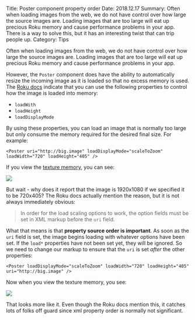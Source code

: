 Title: Poster component property order
Date: 2018.12.17
Summary: Often when loading images from the web, we do not have control over how large the source images are. Loading images that are too large will eat up precious Roku memory and cause performance problems in your app. There is a way to solve this, but it has an interesting twist that can trip people up.
Category: Tips

Often when loading images from the web, we do not have control over how large the source images are. Loading images
that are too large will eat up precious Roku memory and cause performance problems in your app.

However, the `Poster` component does have the ability to automatically resize the incoming image as it is loaded so
that no excess memory is used. The [Roku docs][PosterDocs] indicate that you can use the following
properties to control how the image is loaded into memory:

* `loadWith`
* `loadHeight`
* `loadDisplayMode`

By using these properties, you can load an image that is normally too large but only consume the memory required for the
desired final size. For example:

<pre class="  language-markup"><code class="  language-markup"><span class="token tag"><span class="token tag"><span class="token punctuation">&lt;</span>Poster</span> <span class="token attr-name">uri</span><span class="token attr-value"><span class="token punctuation">=</span><span class="token punctuation">"</span>http://big.image<span class="token punctuation">"</span></span> <span class="token attr-name">loadDisplayMode</span><span class="token attr-value"><span class="token punctuation">=</span><span class="token punctuation">"</span>scaleToZoom<span class="token punctuation">"</span></span> <span class="token attr-name">loadWidth</span><span class="token attr-value"><span class="token punctuation">=</span><span class="token punctuation">"</span>720<span class="token punctuation">"</span></span> <span class="token attr-name">loadHeight</span><span class="token attr-value"><span class="token punctuation">=</span><span class="token punctuation">"</span>405<span class="token punctuation">"</span></span> <span class="token punctuation">/&gt;</span></span></code></pre>

If you view the [texture memory][TextureMemory], you can see:

<img src="/.img/poster_properties_1.png" />

But wait - why does it report that the image is 1920x1080 if we specified it to be 720x405? The Roku docs actually mention
the reason, but it is not always immediately obvious:

> In order for the load scaling options to work, the option fields must be set in XML markup before the `uri` field.

What that means is that **property source order is important**. As soon as the `uri` field is set, the image begins loading
with whatever options have been set. If the `load*` properties have not been set yet, they will be ignored. So we need to
change our markup to ensure that the `uri` is set *after* the other properties:

<pre class="  language-markup"><code class="  language-markup"><span class="token tag"><span class="token tag"><span class="token punctuation">&lt;</span>Poster</span> <span class="token attr-name">loadDisplayMode</span><span class="token attr-value"><span class="token punctuation">=</span><span class="token punctuation">"</span>scaleToZoom<span class="token punctuation">"</span></span> <span class="token attr-name">loadWidth</span><span class="token attr-value"><span class="token punctuation">=</span><span class="token punctuation">"</span>720<span class="token punctuation">"</span></span> <span class="token attr-name">loadHeight</span><span class="token attr-value"><span class="token punctuation">=</span><span class="token punctuation">"</span>405<span class="token punctuation">"</span></span> <span class="token attr-name">uri</span><span class="token attr-value"><span class="token punctuation">=</span><span class="token punctuation">"</span>http://big.image<span class="token punctuation">"</span></span> <span class="token punctuation">/&gt;</span></span></code></pre>

Now when you view the texture memory, you see:

<img src="/.img/poster_properties_2.png" />

That looks more like it. Even though the Roku docs mention this, it catches lots of folks off guard since xml property order is normally not significant.

[PosterDocs]: https://sdkdocs.roku.com/display/sdkdoc/Poster
[TextureMemory]: https://sdkdocs.roku.com/display/sdkdoc/Texture+Memory
